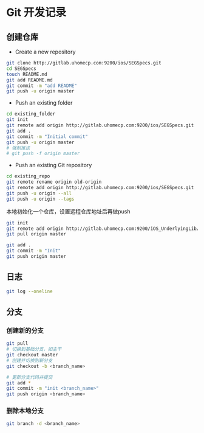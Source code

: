 # Git 开发记录

## 创建仓库

* Create a new repository

```sh
git clone http://gitlab.uhomecp.com:9200/ios/SEGSpecs.git
cd SEGSpecs
touch README.md
git add README.md
git commit -m "add README"
git push -u origin master
```

* Push an existing folder

```sh
cd existing_folder
git init
git remote add origin http://gitlab.uhomecp.com:9200/ios/SEGSpecs.git
git add .
git commit -m "Initial commit"
git push -u origin master
# 强制推送
# git push -f origin master 
```

* Push an existing Git repository

```sh
cd existing_repo
git remote rename origin old-origin
git remote add origin http://gitlab.uhomecp.com:9200/ios/SEGSpecs.git
git push -u origin --all
git push -u origin --tags
```

本地初始化一个仓库，设置远程仓库地址后再做push

```sh
git init
git remote add origin http://gitlab.uhomecp.com:9200/iOS_UnderlyingLib/SEGFMDB.git
git pull origin master

git add .
git commit -m "Init"
git push origin master
```

## 日志

```sh
git log --oneline
```

## 分支

### 创建新的分支

```sh
git pull
# 切换到基础分支，如主干
git checkout master
# 创建并切换到新分支
git checkout -b <branch_name>

# 更新分支代码并提交
git add *
git commit -m "init <branch_name>"
git push origin <branch_name>
```

### 删除本地分支

```sh
git branch -d <branch_name>
```